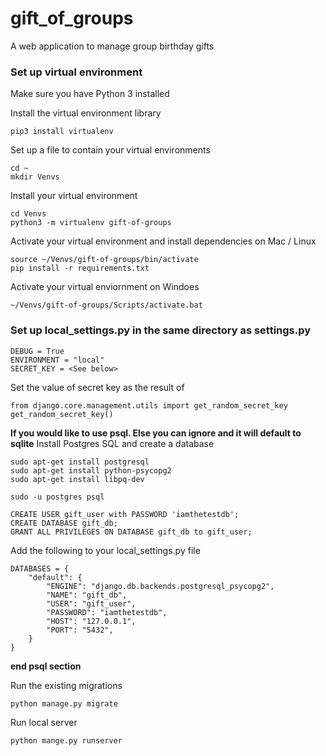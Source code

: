 # gift_of_groups
A web application to manage group birthday gifts

### Set up virtual environment
Make sure you have Python 3 installed

Install the virtual environment library
```
pip3 install virtualenv
```
Set up a file to contain your virtual environments
```
cd ~
mkdir Venvs
```

Install your virtual environment
```
cd Venvs
python3 -m virtualenv gift-of-groups
```

Activate your virtual environment and install dependencies on Mac / Linux
```
source ~/Venvs/gift-of-groups/bin/activate
pip install -r requirements.txt
```

Activate your virtual enviornment on Windoes
```
~/Venvs/gift-of-groups/Scripts/activate.bat
```

### Set up local_settings.py in the same directory as settings.py
```
DEBUG = True
ENVIRONMENT = "local"
SECRET_KEY = <See below>
```
Set the value of secret key as the result of
```
from django.core.management.utils import get_random_secret_key
get_random_secret_key()
```

**If you would like to use psql. Else you can ignore and it will default to sqlite**
Install Postgres SQL and create a database
```
sudo apt-get install postgresql
sudo apt-get install python-psycopg2
sudo apt-get install libpq-dev
```

~~~
sudo -u postgres psql
~~~

~~~
CREATE USER gift_user with PASSWORD 'iamthetestdb';
CREATE DATABASE gift_db;
GRANT ALL PRIVILEGES ON DATABASE gift_db to gift_user;
~~~

Add the following to your local_settings.py file
```
DATABASES = {
    "default": {
        "ENGINE": "django.db.backends.postgresql_psycopg2",
        "NAME": "gift_db",
        "USER": "gift_user",
        "PASSWORD": "iamthetestdb",
        "HOST": "127.0.0.1",
        "PORT": "5432",
    }
}
```
**end psql section**


Run the existing migrations
```
python manage.py migrate
```

Run local server
```
python mange.py runserver
```
